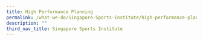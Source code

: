 ```yaml
---
title: High Performance Planning
permalink: /what-we-do/Singapore-Sports-Institute/high-performance-planning/
description: ""
third_nav_title: Singapore Sports Institute
---
```

